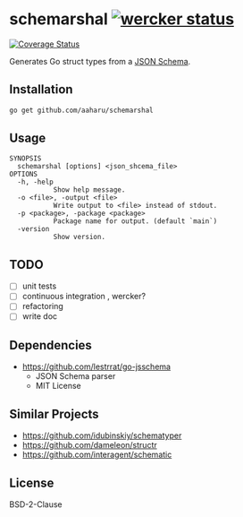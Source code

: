 # schemarshal [![wercker status](https://app.wercker.com/status/ebb1f8ec249177acd0d47bd8a6a59dd2/s/master "wercker status")](https://app.wercker.com/project/byKey/ebb1f8ec249177acd0d47bd8a6a59dd2)

[![Coverage Status](https://coveralls.io/repos/github/aaharu/schemarshal/badge.svg)](https://coveralls.io/github/aaharu/schemarshal)

Generates Go struct types from a [JSON Schema](http://json-schema.org/).

## Installation

```bash
go get github.com/aaharu/schemarshal
```

## Usage

```
SYNOPSIS
  schemarshal [options] <json_shcema_file>
OPTIONS
  -h, -help
           Show help message.
  -o <file>, -output <file>
           Write output to <file> instead of stdout.
  -p <package>, -package <package>
           Package name for output. (default `main`)
  -version
           Show version.
```

## TODO

- [ ] unit tests
- [ ] continuous integration , wercker?
- [ ] refactoring
- [ ] write doc

## Dependencies

* https://github.com/lestrrat/go-jsschema
  - JSON Schema parser
  - MIT License

## Similar Projects

* https://github.com/idubinskiy/schematyper
* https://github.com/dameleon/structr
* https://github.com/interagent/schematic

## License

BSD-2-Clause
